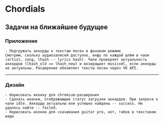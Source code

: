 Chordials
=========
## Задачи на ближайшее будущее
### Приложение
    - Подгружать аккорды к текстам песен в фоновом режиме
    Смотрим, сколько аудиозаписей доступно, инфу по каждой шлём в чапи (artist, song, lhash -- lyrics hash). Чапи проверяет актуальность аккордов (lhash_old == lhash_new) и возвращает musicxml, если аккорды не актуальны. Расширение обновляет тексты песен через VK API.

-------------------------------------------------------------------------------

### Дизайн
    - Нарисовать иконку для chromium-расширения
    - Сделать иконки, отображающие статус загрузки аккордов. При запросе к чапи idle. Аккорды актуальны или успешно найдены -- success. Не удалось найти -- failed.
    - Нарисовать иконки для скачивания guitar pro, нот, табов в текстовом виде
